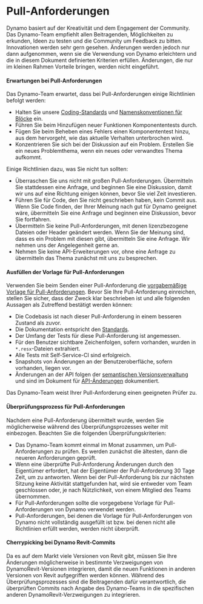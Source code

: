 # Pull-Anforderungen 

Dynamo basiert auf der Kreativität und dem Engagement der Community. Das Dynamo-Team empfiehlt allen Beitragenden, Möglichkeiten zu erkunden, Ideen zu testen und die Community um Feedback zu bitten. Innovationen werden sehr gern gesehen. Änderungen werden jedoch nur dann aufgenommen, wenn sie die Verwendung von Dynamo erleichtern und die in diesem Dokument definierten Kriterien erfüllen. Änderungen, die nur im kleinen Rahmen Vorteile bringen, werden nicht eingeführt.

#### Erwartungen bei Pull-Anforderungen <a href="#pull-request-expectations" id="pull-request-expectations"></a>

Das Dynamo-Team erwartet, dass bei Pull-Anforderungen einige Richtlinien befolgt werden:

* Halten Sie unsere [Coding-Standards](https://github.com/DynamoDS/Dynamo/wiki/Coding-Standards) und [Namenskonventionen für Blöcke](https://github.com/DynamoDS/Dynamo/wiki/Naming-Standards) ein.
* Führen Sie beim Hinzufügen neuer Funktionen Komponententests durch.
* Fügen Sie beim Beheben eines Fehlers einen Komponententest hinzu, aus dem hervorgeht, wie das aktuelle Verhalten unterbrochen wird.
* Konzentrieren Sie sich bei der Diskussion auf ein Problem. Erstellen Sie ein neues Problemthema, wenn ein neues oder verwandtes Thema aufkommt.

Einige Richtlinien dazu, was Sie nicht tun sollten:

* Überraschen Sie uns nicht mit großen Pull-Anforderungen. Übermitteln Sie stattdessen eine Anfrage, und beginnen Sie eine Diskussion, damit wir uns auf eine Richtung einigen können, bevor Sie viel Zeit investieren.
* Führen Sie für Code, den Sie nicht geschrieben haben, kein Commit aus. Wenn Sie Code finden, der Ihrer Meinung nach gut für Dynamo geeignet wäre, übermitteln Sie eine Anfrage und beginnen eine Diskussion, bevor Sie fortfahren.
* Übermitteln Sie keine Pull-Anforderungen, mit denen lizenzbezogene Dateien oder Header geändert werden. Wenn Sie der Meinung sind, dass es ein Problem mit diesen gibt, übermitteln Sie eine Anfrage. Wir nehmen uns der Angelegenheit gerne an.
* Nehmen Sie keine API-Erweiterungen vor, ohne eine Anfrage zu übermitteln das Thema zunächst mit uns zu besprechen.

#### Ausfüllen der Vorlage für Pull-Anforderungen <a href="#filling-out-the-pull-request-template" id="filling-out-the-pull-request-template"></a>

Verwenden Sie beim Senden einer Pull-Anforderung die [vorgabemäßige Vorlage für Pull-Anforderungen](https://github.com/DynamoDS/Dynamo/blob/master/.github/PULL\_REQUEST\_TEMPLATE.md). Bevor Sie Ihre Pull-Anforderung einreichen, stellen Sie sicher, dass der Zweck klar beschrieben ist und alle folgenden Aussagen als Zutreffend bestätigt werden können:

* Die Codebasis ist nach dieser Pull-Anforderung in einem besseren Zustand als zuvor.
* Die Dokumentation entspricht den [Standards](https://github.com/DynamoDS/Dynamo/wiki/Coding-Standards).
* Der Umfang der Tests für diese Pull-Anforderung ist angemessen.
* Für den Benutzer sichtbare Zeichenfolgen, sofern vorhanden, wurden in `*.resx`-Dateien extrahiert.
* Alle Tests mit Self-Service-CI sind erfolgreich.
* Snapshots von Änderungen an der Benutzeroberfläche, sofern vorhanden, liegen vor.
* Änderungen an der API folgen der [semantischen Versionsverwaltung](https://github.com/DynamoDS/Dynamo/wiki/Dynamo-Versions) und sind im Dokument für [API-Änderungen](https://github.com/DynamoDS/Dynamo/wiki/API-Changes) dokumentiert.

Das Dynamo-Team weist Ihrer Pull-Anforderung einen geeigneten Prüfer zu.

#### Überprüfungsprozess für Pull-Anforderungen <a href="#pull-request-review-process" id="pull-request-review-process"></a>

Nachdem eine Pull-Anforderung übermittelt wurde, werden Sie möglicherweise während des Überprüfungsprozesses weiter mit einbezogen. Beachten Sie die folgenden Überprüfungskriterien:

* Das Dynamo-Team kommt einmal im Monat zusammen, um Pull-Anforderungen zu prüfen. Es werden zunächst die ältesten, dann die neueren Anforderungen geprüft.
* Wenn eine überprüfte Pull-Anforderung Änderungen durch den Eigentümer erfordert, hat der Eigentümer der Pull-Anforderung 30 Tage Zeit, um zu antworten. Wenn bei der Pull-Anforderung bis zur nächsten Sitzung keine Aktivität stattgefunden hat, wird sie entweder vom Team geschlossen oder, je nach Nützlichkeit, von einem Mitglied des Teams übernommen.
* Für Pull-Anforderungen sollte die vorgegebene Vorlage für Pull-Anforderungen von Dynamo verwendet werden.
* Pull-Anforderungen, bei denen die Vorlage für Pull-Anforderungen von Dynamo nicht vollständig ausgefüllt ist bzw. bei denen nicht alle Richtlinien erfüllt werden, werden nicht überprüft.

#### Cherrypicking bei Dynamo Revit-Commits <a href="#cherry-picking-dynamo-revit-commits" id="cherry-picking-dynamo-revit-commits"></a>

Da es auf dem Markt viele Versionen von Revit gibt, müssen Sie Ihre Änderungen möglicherweise in bestimmte Verzweigungen von DynamoRevit-Versionen integrieren, damit die neuen Funktionen in anderen Versionen von Revit aufgegriffen werden können. Während des Überprüfungsprozesses sind die Beitragenden dafür verantwortlich, die überprüften Commits nach Angabe des Dynamo-Teams in die spezifischen anderen DynamoRevit-Verzweigungen zu integrieren.
